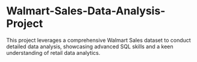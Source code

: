 # Walmart-Sales-Data-Analysis-Project
This project leverages a comprehensive Walmart Sales dataset to conduct detailed data analysis, showcasing advanced SQL skills and a keen understanding of retail data analytics.

